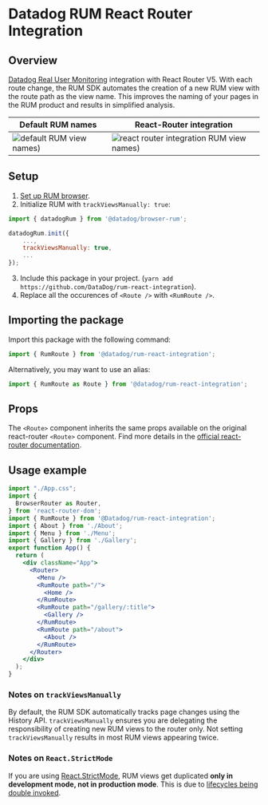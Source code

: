 # Datadog RUM React Router Integration

## Overview
[Datadog Real User Monitoring](https://www.datadoghq.com/product/real-user-monitoring/) integration with React Router V5. With each route change, the RUM SDK automates the creation of a new RUM view with the route path as the view name. This improves the naming of your pages in the RUM product and results in simplified analysis.

| Default RUM names                                                                                                                                                     | React-Router integration                                                                                                                                                          |
|------------------------------------------------------------------------------------------------------------------------------------------------------------------|-----------------------------------------------------------------------------------------------------------------------------------------------------------------------------------|
| ![default RUM view names)](https://p-qkfgo2.t2.n0.cdn.getcloudapp.com/items/jkuPxAbd/736233cf-b448-4b71-9cd1-52bb7183fc1c.png?v=d45828ff76ac00dec333aba5077781cb) | ![react router integration RUM view names)](https://p-qkfgo2.t2.n0.cdn.getcloudapp.com/items/yAurdJOW/8bacc9e5-5361-4836-9c85-ab8bb53ed40f.png?v=ab2dd75359a2cb3c16dc2c8c3a82493c) |

## Setup
1. [Set up RUM browser](https://docs.datadoghq.com/real_user_monitoring/browser/#setup).
2. Initialize RUM with `trackViewsManually: true`:
```javascript
import { datadogRum } from '@datadog/browser-rum';

datadogRum.init({
    ...,
    trackViewsManually: true,
    ...
});
```
3. Include this package in your project. (`yarn add https://github.com/DataDog/rum-react-integration`).
4. Replace all the occurences of `<Route />` with `<RumRoute />`.

## Importing the package
Import this package with the following command:
```javascript
import { RumRoute } from '@datadog/rum-react-integration';
```

Alternatively, you may want to use an alias:
```javascript
import { RumRoute as Route } from '@datadog/rum-react-integration';
```

## Props
The `<Route>` component inherits the same props available on the original react-router `<Route>` component. Find more details in the [official react-router documentation](https://reactrouter.com/web/api/Route).

## Usage example
```jsx
import "./App.css";
import {
  BrowserRouter as Router,
} from 'react-router-dom';
import { RumRoute } from '@Datadog/rum-react-integration';
import { About } from './About';
import { Menu } from './Menu';
import { Gallery } from './Gallery';
export function App() {
  return (
    <div className="App">
      <Router>
        <Menu />
        <RumRoute path="/">
          <Home />
        </RumRoute>
        <RumRoute path="/gallery/:title">
          <Gallery />
        </RumRoute>
        <RumRoute path="/about">
          <About />
        </RumRoute>
      </Router>
    </div>
  );
}
```

### Notes on `trackViewsManually`
By default, the RUM SDK automatically tracks page changes using the History API. `trackViewsManually` ensures you are delegating the responsibility of creating new RUM views to the router only. Not setting `trackViewsManually` results in most RUM views appearing twice.

### Notes on `React.StrictMode`
If you are using [React.StrictMode](https://reactjs.org/docs/strict-mode.html), RUM views get duplicated **only in development mode, not in production mode**. This is due to [lifecycles being double invoked](https://reactjs.org/docs/strict-mode.html#detecting-unexpected-side-effects).